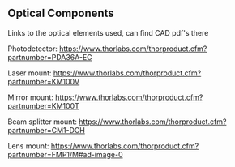 <!--- notes that might be usefule for future reproducability--->

## Optical Components

Links to the optical elements used, can find CAD pdf's there

Photodetector:
https://www.thorlabs.com/thorproduct.cfm?partnumber=PDA36A-EC

Laser mount:
https://www.thorlabs.com/thorproduct.cfm?partnumber=KM100V

Mirror mount:
https://www.thorlabs.com/thorproduct.cfm?partnumber=KM100T

Beam splitter mount:
https://www.thorlabs.com/thorproduct.cfm?partnumber=CM1-DCH

Lens mount:
https://www.thorlabs.com/thorproduct.cfm?partnumber=FMP1/M#ad-image-0

